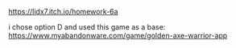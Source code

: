 https://lidx7.itch.io/homework-6a

i chose option D and used this game as a base: https://www.myabandonware.com/game/golden-axe-warrior-app
